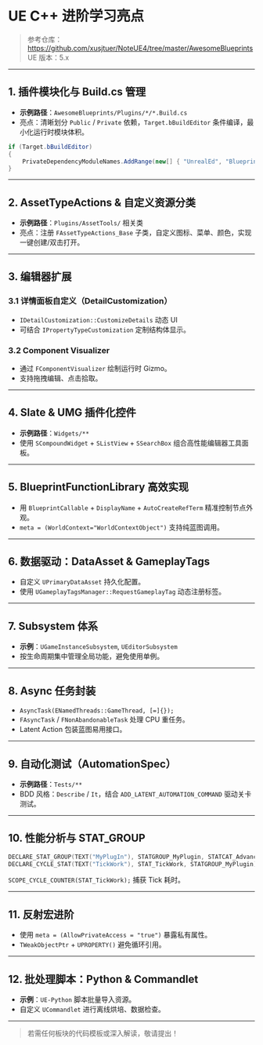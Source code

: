 # UE C++ 进阶学习亮点

> 参考仓库：<https://github.com/xusjtuer/NoteUE4/tree/master/AwesomeBlueprints>
> UE 版本：5.x

---

## 1. 插件模块化与 Build.cs 管理

* **示例路径**：`AwesomeBlueprints/Plugins/*/*.Build.cs`
* 亮点：清晰划分 `Public` / `Private` 依赖，`Target.bBuildEditor` 条件编译，最小化运行时模块体积。

```cs
if (Target.bBuildEditor)
{
    PrivateDependencyModuleNames.AddRange(new[] { "UnrealEd", "BlueprintGraph" });
}
```

---

## 2. AssetTypeActions & 自定义资源分类

* **示例路径**：`Plugins/AssetTools/` 相关类
* 亮点：注册 `FAssetTypeActions_Base` 子类，自定义图标、菜单、颜色，实现一键创建/双击打开。

---

## 3. 编辑器扩展

### 3.1 详情面板自定义（DetailCustomization）

* `IDetailCustomization::CustomizeDetails` 动态 UI
* 可结合 `IPropertyTypeCustomization` 定制结构体显示。

### 3.2 Component Visualizer

* 通过 `FComponentVisualizer` 绘制运行时 Gizmo。
* 支持拖拽编辑、点击拾取。

---

## 4. Slate & UMG 插件化控件

* **示例路径**：`Widgets/**`
* 使用 `SCompoundWidget` + `SListView` + `SSearchBox` 组合高性能编辑器工具面板。

---

## 5. BlueprintFunctionLibrary 高效实现

* 用 `BlueprintCallable` + `DisplayName` + `AutoCreateRefTerm` 精准控制节点外观。
* `meta = (WorldContext="WorldContextObject")` 支持纯蓝图调用。

---

## 6. 数据驱动：DataAsset & GameplayTags

* 自定义 `UPrimaryDataAsset` 持久化配置。
* 使用 `UGameplayTagsManager::RequestGameplayTag` 动态注册标签。

---

## 7. Subsystem 体系

* **示例**：`UGameInstanceSubsystem`, `UEditorSubsystem`
* 按生命周期集中管理全局功能，避免使用单例。

---

## 8. Async 任务封装

* `AsyncTask(ENamedThreads::GameThread, [=]{});`
* `FAsyncTask` / `FNonAbandonableTask` 处理 CPU 重任务。
* Latent Action 包装蓝图易用接口。

---

## 9. 自动化测试（AutomationSpec）

* **示例路径**：`Tests/**`
* BDD 风格：`Describe` / `It`，结合 `ADD_LATENT_AUTOMATION_COMMAND` 驱动关卡测试。

---

## 10. 性能分析与 STAT_GROUP

```cpp
DECLARE_STAT_GROUP(TEXT("MyPlugIn"), STATGROUP_MyPlugin, STATCAT_Advanced);
DECLARE_CYCLE_STAT(TEXT("TickWork"), STAT_TickWork, STATGROUP_MyPlugin);
```

`SCOPE_CYCLE_COUNTER(STAT_TickWork);` 捕获 Tick 耗时。

---

## 11. 反射宏进阶

* 使用 `meta = (AllowPrivateAccess = "true")` 暴露私有属性。
* `TWeakObjectPtr` + `UPROPERTY()` 避免循环引用。

---

## 12. 批处理脚本：Python & Commandlet

* **示例**：`UE-Python` 脚本批量导入资源。
* 自定义 `UCommandlet` 进行离线烘培、数据检查。

---

> 若需任何板块的代码模板或深入解读，敬请提出！ 